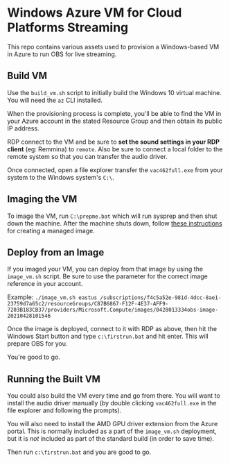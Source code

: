 # Windows Azure VM for Cloud Platforms Streaming

This repo contains various assets used to provision a Windows-based VM in
Azure to run OBS for live streaming.

## Build VM

Use the `build_vm.sh` script to initially build the Windows 10 virtual
machine. You will need the `az` CLI installed.

When the provisioning process is complete, you'll be able to find the VM in
your Azure account in the stated Resource Group and then obtain its public IP
address.

RDP connect to the VM and be sure to **set the sound settings in your
RDP client** (eg: Remmina) to `remote`. Also be sure to connect a local folder
to the remote system so that you can transfer the audio driver.

Once connected, open a file explorer transfer the `vac462full.exe` from your
system to the Windows system's `C:\`.

## Imaging the VM

To image the VM, run `C:\prepme.bat` which will run sysprep and
then shut down the machine. After the machine shuts down, follow [these
instructions](https://docs.microsoft.com/en-us/azure/virtual-machines/windows/capture-image-resource#create-a-managed-image-in-the-portal)
for creating a managed image.

## Deploy from an Image

If you imaged your VM, you can deploy from that image by using the
`image_vm.sh` script. Be sure to use the parameter for the correct image
reference in your account.

Example: `./image_vm.sh eastus /subscriptions/f4c5a52e-981d-4dcc-8ae1-23759d7a65c2/resourceGroups/C87B6867-F12F-4E37-AFF9-7203B183CB37/providers/Microsoft.Compute/images/0428013334obs-image-20210428101546`

Once the image is deployed, connect to it with RDP as above, then hit the
Windows Start button and type `c:\firstrun.bat` and hit enter. This will
prepare OBS for you.

You're good to go.

## Running the Built VM

You could also build the VM every time and go from there. You will want to
install the audio driver manually (by double clicking `vac462full.exe` in the
file explorer and following the prompts). 

You will also need to install the AMD GPU driver extension from the Azure
portal. This is normally included as a part of the `image_vm.sh` deployment, but
it is *not* included as part of the standard build (in order to save time).

Then run `c:\firstrun.bat` and you are good to go.
